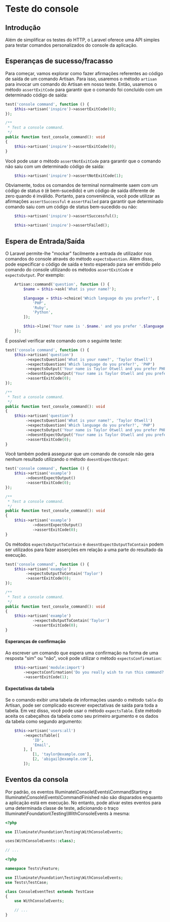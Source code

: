 # Teste do console

<a name="introduction"></a>
## Introdução

 Além de simplificar os testes do HTTP, o Laravel oferece uma API simples para testar comandos personalizados do console da aplicação.

<a name="success-failure-expectations"></a>
## Esperanças de sucesso/fracasso

 Para começar, vamos explorar como fazer afirmações referentes ao código de saída de um comando Artisan. Para isso, usaremos o método `artisan` para invocar um comando do Artisan em nosso teste. Então, usaremos o método `assertExitCode` para garantir que o comando foi concluído com um determinado código de saída:

```php tab=Pest
test('console command', function () {
    $this->artisan('inspire')->assertExitCode(0);
});
```

```php tab=PHPUnit
/**
 * Test a console command.
 */
public function test_console_command(): void
{
    $this->artisan('inspire')->assertExitCode(0);
}
```

 Você pode usar o método `assertNotExitCode` para garantir que o comando não saiu com um determinado código de saída:

```php
    $this->artisan('inspire')->assertNotExitCode(1);
```

 Obviamente, todos os comandos de terminal normalmente saem com um código de status `0` (é bem-sucedido) e um código de saída diferente de zero quando é inválido. Portanto, para conveniência, você pode utilizar as afirmações `assertSuccessful` e `assertFailed` para garantir que determinado comando saiu com um código de status bem-sucedido ou não:

```php
    $this->artisan('inspire')->assertSuccessful();

    $this->artisan('inspire')->assertFailed();
```

<a name="input-output-expectations"></a>
## Espera de Entrada/Saída

 O Laravel permite-lhe "mockar" facilmente a entrada de utilizador nos comandos do console através do método `expectsQuestion`. Além disso, pode especificar o código de saída e texto esperado para ser emitido pelo comando do console utilizando os métodos `assertExitCode` e `expectsOutput`. Por exemplo:

```php
    Artisan::command('question', function () {
        $name = $this->ask('What is your name?');

        $language = $this->choice('Which language do you prefer?', [
            'PHP',
            'Ruby',
            'Python',
        ]);

        $this->line('Your name is '.$name.' and you prefer '.$language.'.');
    });
```

 É possível verificar este comando com o seguinte teste:

```php tab=Pest
test('console command', function () {
    $this->artisan('question')
         ->expectsQuestion('What is your name?', 'Taylor Otwell')
         ->expectsQuestion('Which language do you prefer?', 'PHP')
         ->expectsOutput('Your name is Taylor Otwell and you prefer PHP.')
         ->doesntExpectOutput('Your name is Taylor Otwell and you prefer Ruby.')
         ->assertExitCode(0);
});
```

```php tab=PHPUnit
/**
 * Test a console command.
 */
public function test_console_command(): void
{
    $this->artisan('question')
         ->expectsQuestion('What is your name?', 'Taylor Otwell')
         ->expectsQuestion('Which language do you prefer?', 'PHP')
         ->expectsOutput('Your name is Taylor Otwell and you prefer PHP.')
         ->doesntExpectOutput('Your name is Taylor Otwell and you prefer Ruby.')
         ->assertExitCode(0);
}
```

 Você também poderá assegurar que um comando de console não gera nenhum resultado utilizando o método `doesntExpectOutput`:

```php tab=Pest
test('console command', function () {
    $this->artisan('example')
         ->doesntExpectOutput()
         ->assertExitCode(0);
});
```

```php tab=PHPUnit
/**
 * Test a console command.
 */
public function test_console_command(): void
{
    $this->artisan('example')
            ->doesntExpectOutput()
            ->assertExitCode(0);
}
```

 Os métodos `expectsOutputToContain` e `doesntExpectOutputToContain` podem ser utilizados para fazer asserções em relação a uma parte do resultado da execução.

```php tab=Pest
test('console command', function () {
    $this->artisan('example')
         ->expectsOutputToContain('Taylor')
         ->assertExitCode(0);
});
```

```php tab=PHPUnit
/**
 * Test a console command.
 */
public function test_console_command(): void
{
    $this->artisan('example')
            ->expectsOutputToContain('Taylor')
            ->assertExitCode(0);
}
```

<a name="confirmation-expectations"></a>
#### Esperanças de confirmação

 Ao escrever um comando que espera uma confirmação na forma de uma resposta "sim" ou "não", você pode utilizar o método `expectsConfirmation`:

```php
    $this->artisan('module:import')
        ->expectsConfirmation('Do you really wish to run this command?', 'no')
        ->assertExitCode(1);
```

<a name="table-expectations"></a>
#### Expectativas da tabela

 Se o comando exibir uma tabela de informações usando o método `table` do Artisan, pode ser complicado escrever expectativas de saída para toda a tabela. Em vez disso, você pode usar o método `expectsTable`. Este método aceita os cabeçalhos da tabela como seu primeiro argumento e os dados da tabela como segundo argumento:

```php
    $this->artisan('users:all')
        ->expectsTable([
            'ID',
            'Email',
        ], [
            [1, 'taylor@example.com'],
            [2, 'abigail@example.com'],
        ]);
```

<a name="console-events"></a>
## Eventos da consola

 Por padrão, os eventos Illuminate\Console\Events\CommandStarting e Illuminate\Console\Events\CommandFinished não são disparados enquanto a aplicação está em execução. No entanto, pode ativar estes eventos para uma determinada classe de teste, adicionando o traço Illuminate\Foundation\Testing\WithConsoleEvents à mesma:

```php tab=Pest
<?php

use Illuminate\Foundation\Testing\WithConsoleEvents;

uses(WithConsoleEvents::class);

// ...
```

```php tab=PHPUnit
<?php

namespace Tests\Feature;

use Illuminate\Foundation\Testing\WithConsoleEvents;
use Tests\TestCase;

class ConsoleEventTest extends TestCase
{
    use WithConsoleEvents;

    // ...
}
```
